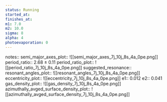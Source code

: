 ```yaml
---
status: Running
started_at:
finishes_at:
m1: 7.0
m2: 10.0
sigma: 8
alpha: 4
photoevaporation: 0
---
```


notes::
semi_major_axes_plot:: ![[semi_major_axes_7j_10j_8s_4a_0pe.png]]
period_ratio:: 2.68 ± 0.11
period_ratio_plot:: ![[period_ratio_7j_10j_8s_4a_0pe.png]]
suggested_resonance:: 
resonant_angles_plot:: ![[resonant_angles_7j_10j_8s_4a_0pe.png]]
eccentricity_plot:: ![[eccentricity_7j_10j_8s_4a_0pe.png]]
e1:: 0.012
e2:: 0.041
gas_density_plot:: ![[gas_density_7j_10j_8s_4a_0pe.png]]
azimuthally_avged_surface_density_plot:: ![[azimuthally_avged_surface_density_7j_10j_8s_4a_0pe.png]]
